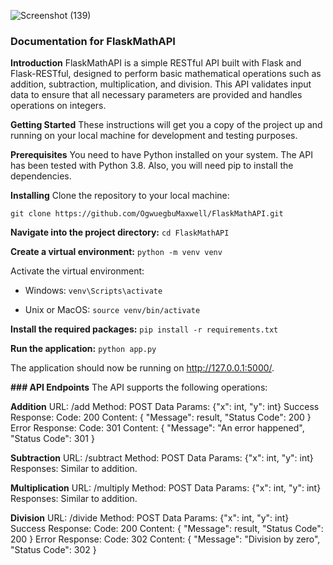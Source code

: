 ![Screenshot (139)](https://github.com/OgwuegbuMaxwell/FlaskMathAPI/assets/53094485/aeee352a-7b67-4133-aa8e-671825f601b6)



### **Documentation for FlaskMathAPI**

**Introduction**
FlaskMathAPI is a simple RESTful API built with Flask and Flask-RESTful, designed to perform basic mathematical operations such as addition, subtraction, multiplication, and division. This API validates input data to ensure that all necessary parameters are provided and handles operations on integers.

**Getting Started**
These instructions will get you a copy of the project up and running on your local machine for development and testing purposes.

**Prerequisites**
You need to have Python installed on your system. The API has been tested with Python 3.8. Also, you will need pip to install the dependencies.

**Installing**
Clone the repository to your local machine:

`git clone https://github.com/OgwuegbuMaxwell/FlaskMathAPI.git`

**Navigate into the project directory:**
`cd FlaskMathAPI`

**Create a virtual environment:**
`python -m venv venv
`

Activate the virtual environment:

- Windows:
`venv\Scripts\activate`

- Unix or MacOS:
`source venv/bin/activate
`

**Install the required packages:**
`pip install -r requirements.txt`

**Run the application:**
`python app.py
`

The application should now be running on http://127.0.0.1:5000/.



**### API Endpoints**
The API supports the following operations:

**Addition**
URL: /add
Method: POST
Data Params: {"x": int, "y": int}
Success Response:
Code: 200
Content: { "Message": result, "Status Code": 200 }
Error Response:
Code: 301
Content: { "Message": "An error happened", "Status Code": 301 }

**Subtraction**
URL: /subtract
Method: POST
Data Params: {"x": int, "y": int}
Responses: Similar to addition.

**Multiplication**
URL: /multiply
Method: POST
Data Params: {"x": int, "y": int}
Responses: Similar to addition.

**Division**
URL: /divide
Method: POST
Data Params: {"x": int, "y": int}
Success Response:
Code: 200
Content: { "Message": result, "Status Code": 200 }
Error Response:
Code: 302
Content: { "Message": "Division by zero", "Status Code": 302 }


